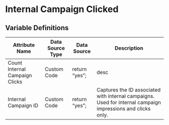 # Internal Campaign Clicked

### 

## Variable Definitions

|Attribute Name|Data Source Type|Data Source|Description|
| --- | --- | --- | --- |
|Count Internal Campaign Clicks|Custom Code|return “yes”;|desc|
|Internal Campaign ID|Custom Code|return “yes”;|Captures the ID associated with internal campaigns. Used for internal campaign impressions and clicks only.|



